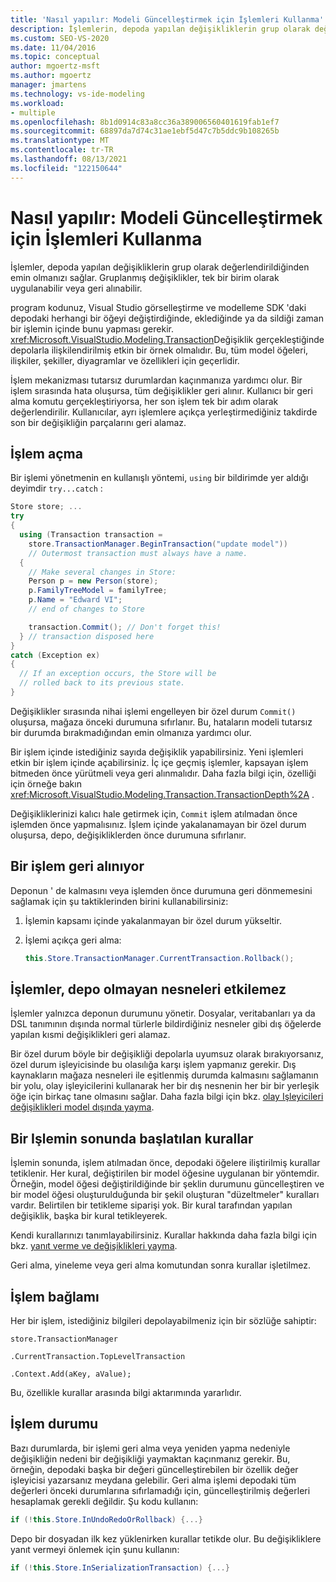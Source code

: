 ```yaml
---
title: 'Nasıl yapılır: Modeli Güncelleştirmek için İşlemleri Kullanma'
description: İşlemlerin, depoda yapılan değişikliklerin grup olarak değerlendirildiğinden ve modeli güncelleştirmek için işlemlerin nasıl kullanılacağı konusunda emin olun.
ms.custom: SEO-VS-2020
ms.date: 11/04/2016
ms.topic: conceptual
author: mgoertz-msft
ms.author: mgoertz
manager: jmartens
ms.technology: vs-ide-modeling
ms.workload:
- multiple
ms.openlocfilehash: 8b1d0914c83a8cc36a389006560401619fab1ef7
ms.sourcegitcommit: 68897da7d74c31ae1ebf5d47c7b5ddc9b108265b
ms.translationtype: MT
ms.contentlocale: tr-TR
ms.lasthandoff: 08/13/2021
ms.locfileid: "122150644"
---
```

# <a name="how-to-use-transactions-to-update-the-model"></a>Nasıl yapılır: Modeli Güncelleştirmek için İşlemleri Kullanma
İşlemler, depoda yapılan değişikliklerin grup olarak değerlendirildiğinden emin olmanızı sağlar. Gruplanmış değişiklikler, tek bir birim olarak uygulanabilir veya geri alınabilir.

 program kodunuz, Visual Studio görselleştirme ve modelleme SDK 'daki depodaki herhangi bir öğeyi değiştirdiğinde, eklediğinde ya da sildiği zaman bir işlemin içinde bunu yapması gerekir. <xref:Microsoft.VisualStudio.Modeling.Transaction>Değişiklik gerçekleştiğinde depolarla ilişkilendirilmiş etkin bir örnek olmalıdır. Bu, tüm model öğeleri, ilişkiler, şekiller, diyagramlar ve özellikleri için geçerlidir.

 İşlem mekanizması tutarsız durumlardan kaçınmanıza yardımcı olur. Bir işlem sırasında hata oluşursa, tüm değişiklikler geri alınır. Kullanıcı bir geri alma komutu gerçekleştiriyorsa, her son işlem tek bir adım olarak değerlendirilir. Kullanıcılar, ayrı işlemlere açıkça yerleştirmediğiniz takdirde son bir değişikliğin parçalarını geri alamaz.

## <a name="opening-a-transaction"></a>İşlem açma
 Bir işlemi yönetmenin en kullanışlı yöntemi, `using` bir bildirimde yer aldığı deyimdir `try...catch` :

```csharp
Store store; ...
try
{
  using (Transaction transaction =
    store.TransactionManager.BeginTransaction("update model"))
    // Outermost transaction must always have a name.
  {
    // Make several changes in Store:
    Person p = new Person(store);
    p.FamilyTreeModel = familyTree;
    p.Name = "Edward VI";
    // end of changes to Store

    transaction.Commit(); // Don't forget this!
  } // transaction disposed here
}
catch (Exception ex)
{
  // If an exception occurs, the Store will be
  // rolled back to its previous state.
}
```

 Değişiklikler sırasında nihai işlemi engelleyen bir özel durum `Commit()` oluşursa, mağaza önceki durumuna sıfırlanır. Bu, hataların modeli tutarsız bir durumda bırakmadığından emin olmanıza yardımcı olur.

 Bir işlem içinde istediğiniz sayıda değişiklik yapabilirsiniz. Yeni işlemleri etkin bir işlem içinde açabilirsiniz. İç içe geçmiş işlemler, kapsayan işlem bitmeden önce yürütmeli veya geri alınmalıdır. Daha fazla bilgi için, özelliği için örneğe bakın <xref:Microsoft.VisualStudio.Modeling.Transaction.TransactionDepth%2A> .

 Değişikliklerinizi kalıcı hale getirmek için, `Commit` işlem atılmadan önce işlemden önce yapmalısınız. İşlem içinde yakalanamayan bir özel durum oluşursa, depo, değişikliklerden önce durumuna sıfırlanır.

## <a name="rolling-back-a-transaction"></a>Bir işlem geri alınıyor
 Deponun ' de kalmasını veya işlemden önce durumuna geri dönmemesini sağlamak için şu taktiklerinden birini kullanabilirsiniz:

1. İşlemin kapsamı içinde yakalanmayan bir özel durum yükseltir.

2. İşlemi açıkça geri alma:

    ```csharp
    this.Store.TransactionManager.CurrentTransaction.Rollback();
    ```

## <a name="transactions-do-not-affect-non-store-objects"></a>İşlemler, depo olmayan nesneleri etkilemez
 İşlemler yalnızca deponun durumunu yönetir. Dosyalar, veritabanları ya da DSL tanımının dışında normal türlerle bildirdiğiniz nesneler gibi dış öğelerde yapılan kısmi değişiklikleri geri alamaz.

 Bir özel durum böyle bir değişikliği depolarla uyumsuz olarak bırakıyorsanız, özel durum işleyicisinde bu olasılığa karşı işlem yapmanız gerekir. Dış kaynakların mağaza nesneleri ile eşitlenmiş durumda kalmasını sağlamanın bir yolu, olay işleyicilerini kullanarak her bir dış nesnenin her bir bir yerleşik öğe için birkaç tane olmasını sağlar. Daha fazla bilgi için bkz. [olay Işleyicileri değişiklikleri model dışında yayma](../modeling/event-handlers-propagate-changes-outside-the-model.md).

## <a name="rules-fire-at-the-end-of-a-transaction"></a>Bir Işlemin sonunda başlatılan kurallar
 İşlemin sonunda, işlem atılmadan önce, depodaki öğelere iliştirilmiş kurallar tetiklenir. Her kural, değiştirilen bir model öğesine uygulanan bir yöntemdir. Örneğin, model öğesi değiştirildiğinde bir şeklin durumunu güncelleştiren ve bir model öğesi oluşturulduğunda bir şekil oluşturan "düzeltmeler" kuralları vardır. Belirtilen bir tetikleme siparişi yok. Bir kural tarafından yapılan değişiklik, başka bir kural tetikleyerek.

 Kendi kurallarınızı tanımlayabilirsiniz. Kurallar hakkında daha fazla bilgi için bkz. [yanıt verme ve değişiklikleri yayma](../modeling/responding-to-and-propagating-changes.md).

 Geri alma, yineleme veya geri alma komutundan sonra kurallar işletilmez.

## <a name="transaction-context"></a>İşlem bağlamı
 Her bir işlem, istediğiniz bilgileri depolayabilmeniz için bir sözlüğe sahiptir:

 `store.TransactionManager`

 `.CurrentTransaction.TopLevelTransaction`

 `.Context.Add(aKey, aValue);`

 Bu, özellikle kurallar arasında bilgi aktarımında yararlıdır.

## <a name="transaction-state"></a>İşlem durumu
 Bazı durumlarda, bir işlemi geri alma veya yeniden yapma nedeniyle değişikliğin nedeni bir değişikliği yaymaktan kaçınmanız gerekir. Bu, örneğin, depodaki başka bir değeri güncelleştirebilen bir özellik değer işleyicisi yazarsanız meydana gelebilir. Geri alma işlemi depodaki tüm değerleri önceki durumlarına sıfırlamadığı için, güncelleştirilmiş değerleri hesaplamak gerekli değildir. Şu kodu kullanın:

```csharp
if (!this.Store.InUndoRedoOrRollback) {...}
```

 Depo bir dosyadan ilk kez yüklenirken kurallar tetikde olur. Bu değişikliklere yanıt vermeyi önlemek için şunu kullanın:

```csharp
if (!this.Store.InSerializationTransaction) {...}
```
